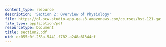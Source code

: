 ```yaml
---
content_type: resource
description: 'Section 2: Overview of Physiology'
file: https://ol-ocw-studio-app-qa.s3.amazonaws.com/courses/hst-121-gastroenterology-fall-2005/ec055c0f258a5441f782a248a67344cf_section2.pdf
file_type: application/pdf
resourcetype: Document
title: section2.pdf
uid: ec055c0f-258a-5441-f782-a248a67344cf
---
```

